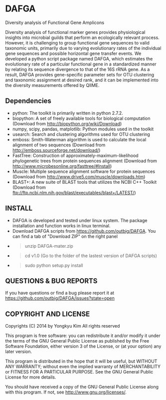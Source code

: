 DAFGA
=====

Diversity analysis of Functional Gene Amplicons

Diversity analysis of functional marker genes provides physiological insights into microbial guilds that perform an ecologically relevant process. However, it is challenging to group functional gene sequences to valid taxonomic units, primarily due to varying evolutionary rates of the individual gene sequences and possible horizontal gene transfer events. We developed a python script package named DAFGA, which estimates the evolutionary rate of a particular functional gene in a standardized manner by relating its sequence divergence to that of the 16S rRNA gene. As a result, DAFGA provides gene-specific parameter sets for OTU clustering and taxonomic assignment at desired rank, and it can be implemented into the diversity measurements offered by QIIME.


Dependencies
------------

- python:	The toolkit is primarily written in python 2.7.2. 
- biopython:	A set of freely available tools for biological computation (Download from http://biopython.org/wiki/Download)	
- numpy, scipy, pandas, matplotlib:	Python modules used in the toolkit
- usearch:	Search and clustering algorithms used for OTU clustering
- emboss:	Smith-Waterman algorithm is used to calculate the local alignment of two sequences (Download from http://emboss.sourceforge.net/download/)
- FastTree:	Construction of approximately-maximum-likelihood phylogenetic trees from protein sequences alignment (Download from http://www.microbesonline.org/fasttree/#Install)
- Muscle:	Multiple sequence alignment software for protein sequences (Download from http://www.drive5.com/muscle/downloads.htm)
- BLAST+:	A new suite of BLAST tools that utilizes the NCBI C++ Toolkit (Download from  ftp://ftp.ncbi.nlm.nih.gov/blast/executables/blast+/LATEST/) 

INSTALL
-------
- DAFGA is developed and tested under linux system. The package installation and function works in linux terminal. 
- Download DAFGA scripts from https://github.com/outbig/DAFGA. You can find a tab of "Download ZIP" on the right panel
- > unzip DAFGA-mater.zip 
- > cd v1.0 (Go to the folder of the lastest version of DAFGA scripts)
- > sudo python setup.py install


QUESTIONS & BUG REPORTS
-----------------------

If you have questions or find a bug please report it at
https://github.com/outbig/DAFGA/issues?state=open


COPYRIGHT AND LICENSE
---------------------

Copyrights (C) 2014 by Yongkyu Kim All rights reserved

This program is free software: you can redistribute it and/or modify it under
the terms of the GNU General Public License as published by the Free Software
Foundation, either version 3 of the License, or (at your option) any later
version.

This program is distributed in the hope that it will be useful, but WITHOUT ANY
WARRANTY; without even the implied warranty of MERCHANTABILITY or FITNESS FOR A
PARTICULAR PURPOSE.  See the GNU General Public License for more details.

You should have received a copy of the GNU General Public License along with
this program.  If not, see <http://www.gnu.org/licenses/>.
